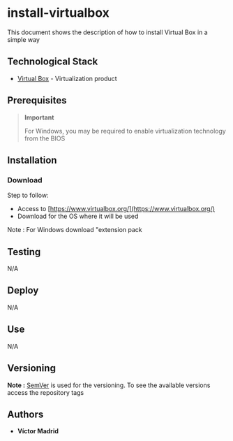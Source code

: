 # install-virtualbox

This document shows the description of how to install Virtual Box in a simple way





## Technological Stack

* [Virtual Box](https://www.virtualbox.org/) - Virtualization product





## Prerequisites

>**Important**
> 
>For Windows, you may be required to enable virtualization technology from the BIOS





## Installation


### Download

Step to follow:

* Access to [https://www.virtualbox.org/](https://www.virtualbox.org/)
* Download for the OS where it will be used

Note : For Windows download "extension pack





## Testing

N/A





## Deploy

N/A





## Use

N/A





## Versioning

**Note :** [SemVer](http://semver.org/) is used for the versioning.
To see the available versions access the repository tags





## Authors

* **Víctor Madrid** 